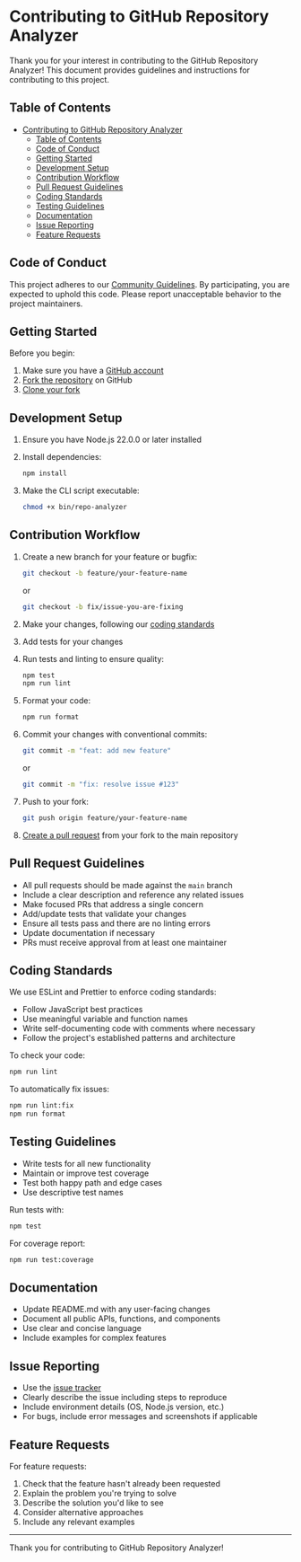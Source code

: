 # Contributing to GitHub Repository Analyzer

Thank you for your interest in contributing to the GitHub Repository Analyzer! This document provides guidelines and instructions for contributing to this project.

## Table of Contents

- [Contributing to GitHub Repository Analyzer](#contributing-to-github-repository-analyzer)
  - [Table of Contents](#table-of-contents)
  - [Code of Conduct](#code-of-conduct)
  - [Getting Started](#getting-started)
  - [Development Setup](#development-setup)
  - [Contribution Workflow](#contribution-workflow)
  - [Pull Request Guidelines](#pull-request-guidelines)
  - [Coding Standards](#coding-standards)
  - [Testing Guidelines](#testing-guidelines)
  - [Documentation](#documentation)
  - [Issue Reporting](#issue-reporting)
  - [Feature Requests](#feature-requests)

## Code of Conduct

This project adheres to our [Community Guidelines](COMMUNITY_GUIDELINES.md). By participating, you are expected to uphold this code. Please report unacceptable behavior to the project maintainers.

## Getting Started

Before you begin:

1. Make sure you have a [GitHub account](https://github.com/signup/free)
2. [Fork the repository](https://github.com/billyjbryant/github-repo-analyzer/fork) on GitHub
3. [Clone your fork](https://help.github.com/articles/cloning-a-repository/)

## Development Setup

1. Ensure you have Node.js 22.0.0 or later installed
2. Install dependencies:

   ```bash
   npm install
   ```

3. Make the CLI script executable:

   ```bash
   chmod +x bin/repo-analyzer
   ```

## Contribution Workflow

1. Create a new branch for your feature or bugfix:

   ```bash
   git checkout -b feature/your-feature-name
   ```

   or

   ```bash
   git checkout -b fix/issue-you-are-fixing
   ```

2. Make your changes, following our [coding standards](#coding-standards)

3. Add tests for your changes

4. Run tests and linting to ensure quality:

   ```bash
   npm test
   npm run lint
   ```

5. Format your code:

   ```bash
   npm run format
   ```

6. Commit your changes with conventional commits:

   ```bash
   git commit -m "feat: add new feature"
   ```

   or

   ```bash
   git commit -m "fix: resolve issue #123"
   ```

7. Push to your fork:

   ```bash
   git push origin feature/your-feature-name
   ```

8. [Create a pull request](https://github.com/billyjbryant/github-repo-analyzer/compare) from your fork to the main repository

## Pull Request Guidelines

- All pull requests should be made against the `main` branch
- Include a clear description and reference any related issues
- Make focused PRs that address a single concern
- Add/update tests that validate your changes
- Ensure all tests pass and there are no linting errors
- Update documentation if necessary
- PRs must receive approval from at least one maintainer

## Coding Standards

We use ESLint and Prettier to enforce coding standards:

- Follow JavaScript best practices
- Use meaningful variable and function names
- Write self-documenting code with comments where necessary
- Follow the project's established patterns and architecture

To check your code:

```bash
npm run lint
```

To automatically fix issues:

```bash
npm run lint:fix
npm run format
```

## Testing Guidelines

- Write tests for all new functionality
- Maintain or improve test coverage
- Test both happy path and edge cases
- Use descriptive test names

Run tests with:

```bash
npm test
```

For coverage report:

```bash
npm run test:coverage
```

## Documentation

- Update README.md with any user-facing changes
- Document all public APIs, functions, and components
- Use clear and concise language
- Include examples for complex features

## Issue Reporting

- Use the [issue tracker](https://github.com/billyjbryant/github-repo-analyzer/issues)
- Clearly describe the issue including steps to reproduce
- Include environment details (OS, Node.js version, etc.)
- For bugs, include error messages and screenshots if applicable

## Feature Requests

For feature requests:

1. Check that the feature hasn't already been requested
2. Explain the problem you're trying to solve
3. Describe the solution you'd like to see
4. Consider alternative approaches
5. Include any relevant examples

---

Thank you for contributing to GitHub Repository Analyzer!
